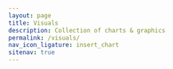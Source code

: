 ```yaml
---
layout: page
title: Visuals
description: Collection of charts & graphics
permalink: /visuals/
nav_icon_ligature: insert_chart
sitenav: true
---
```

